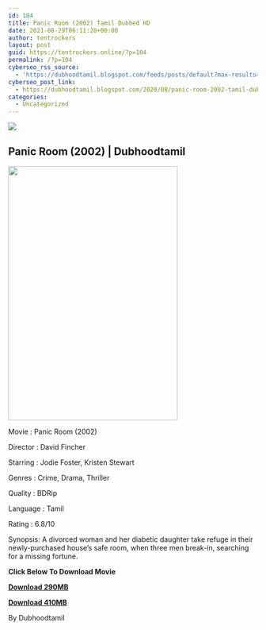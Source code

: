 ```yaml
---
id: 104
title: Panic Room (2002) Tamil Dubbed HD
date: 2021-08-29T06:11:28+00:00
author: tentrockers
layout: post
guid: https://tentrockers.online/?p=104
permalink: /?p=104
cyberseo_rss_source:
  - 'https://dubhoodtamil.blogspot.com/feeds/posts/default?max-results=150&start-index=151'
cyberseo_post_link:
  - https://dubhoodtamil.blogspot.com/2020/08/panic-room-2002-tamil-dubbed-hd.html
categories:
  - Uncategorized
---
```

<div class="media_block">
  <img src="https://1.bp.blogspot.com/-7s6GcyFtOT0/X0ixFJFgi9I/AAAAAAAACKo/orbG96cy7QA6NvGeKKzQaXzQUuwUcvShwCNcBGAsYHQ/s72-w342-h512-c/c61460b55047f6ac91393a13630581b5.jpg" class="media_thumbnail" />
</div>

## <span>Panic Room (2002) | Dubhoodtamil</span>

<div class="separator">
  <img loading="lazy" border="0" data-original-height="2048" data-original-width="1366" height="512" src="https://1.bp.blogspot.com/-7s6GcyFtOT0/X0ixFJFgi9I/AAAAAAAACKo/orbG96cy7QA6NvGeKKzQaXzQUuwUcvShwCNcBGAsYHQ/w342-h512/c61460b55047f6ac91393a13630581b5.jpg" width="342" />
</div>

Movie	<span></span>:	<span></span>Panic Room (2002)

Director	<span></span>:	<span></span>David Fincher&nbsp;

Starring	<span></span>:	<span></span>Jodie Foster, Kristen Stewart&nbsp;

Genres	<span></span>:	<span></span>Crime, Drama, Thriller

Quality	<span></span>:	<span></span>BDRip&nbsp;

Language	<span></span>:	<span></span>Tamil&nbsp;

Rating	<span></span>:	<span></span>6.8/10

Synopsis: A divorced woman and her diabetic daughter take refuge in their newly-purchased house&#8217;s safe room, when three men break-in, searching for a missing fortune.&nbsp;

<span><b>Click Below To Download Movie</b></span>

<span><b><a href="https://oncehelp.com/panicroom-1" target="_blank" rel="noopener">Download 290MB</a></b></span>

<span><b><a href="https://oncehelp.com/panicroom-2" target="_blank" rel="noopener">Download 410MB</a></b></span>

By Dubhoodtamil